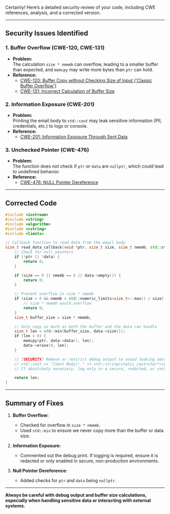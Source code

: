 Certainly! Here’s a detailed security review of your code, including CWE references, analysis, and a corrected version.

---

## Security Issues Identified

### 1. **Buffer Overflow (CWE-120, CWE-131)**
- **Problem:**  
  The calculation `size * nmemb` can overflow, leading to a smaller buffer than expected, and `memcpy` may write more bytes than `ptr` can hold.
- **Reference:**  
  - [CWE-120: Buffer Copy without Checking Size of Input ('Classic Buffer Overflow')](https://cwe.mitre.org/data/definitions/120.html)
  - [CWE-131: Incorrect Calculation of Buffer Size](https://cwe.mitre.org/data/definitions/131.html)

### 2. **Information Exposure (CWE-201)**
- **Problem:**  
  Printing the email body to `std::cout` may leak sensitive information (PII, credentials, etc.) to logs or console.
- **Reference:**  
  - [CWE-201: Information Exposure Through Sent Data](https://cwe.mitre.org/data/definitions/201.html)

### 3. **Unchecked Pointer (CWE-476)**
- **Problem:**  
  The function does not check if `ptr` or `data` are `nullptr`, which could lead to undefined behavior.
- **Reference:**  
  - [CWE-476: NULL Pointer Dereference](https://cwe.mitre.org/data/definitions/476.html)

---

## Corrected Code

```cpp
#include <iostream>
#include <string>
#include <algorithm>
#include <cstring>
#include <limits>

// Callback function to read data from the email body
size_t read_data_callback(void *ptr, size_t size, size_t nmemb, std::string *data) {
    // Check for null pointers
    if (!ptr || !data) {
        return 0;
    }

    if (size == 0 || nmemb == 0 || data->empty()) {
        return 0;
    }

    // Prevent overflow in size * nmemb
    if (size > 0 && nmemb > std::numeric_limits<size_t>::max() / size) {
        // size * nmemb would overflow
        return 0;
    }
    size_t buffer_size = size * nmemb;

    // Only copy as much as both the buffer and the data can handle
    size_t len = std::min(buffer_size, data->size());
    if (len > 0) {
        memcpy(ptr, data->data(), len);
        data->erase(0, len);
    }

    // [SECURITY] Remove or restrict debug output to avoid leaking sensitive data
    // std::cout << "[Sent Body]: " << std::string(static_cast<char*>(ptr), len) << std::endl;
    // If absolutely necessary, log only in a secure, redacted, or controlled environment

    return len;
}
```

---

## **Summary of Fixes**

1. **Buffer Overflow:**  
   - Checked for overflow in `size * nmemb`.
   - Used `std::min` to ensure we never copy more than the buffer or data size.

2. **Information Exposure:**  
   - Commented out the debug print. If logging is required, ensure it is redacted or only enabled in secure, non-production environments.

3. **Null Pointer Dereference:**  
   - Added checks for `ptr` and `data` being `nullptr`.

---

**Always be careful with debug output and buffer size calculations, especially when handling sensitive data or interacting with external systems.**